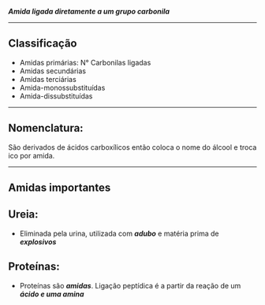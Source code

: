 ***Amida ligada diretamente a um grupo carbonila***

---
## Classificação

- Amidas primárias: N° Carbonilas ligadas
- Amidas secundárias
- Amidas terciárias
- Amida-monossubstituídas
- Amida-dissubstituídas

---
## Nomenclatura:

São derivados de ácidos carboxílicos então coloca o nome do álcool e troca ico por amida.

---

## Amidas importantes

## Ureia:
- Eliminada pela urina, utilizada com ***adubo*** e matéria prima de ***explosivos***

## Proteínas:
- Proteínas são ***amidas***. Ligação peptídica é a partir da reação de um ***ácido e uma amina***

